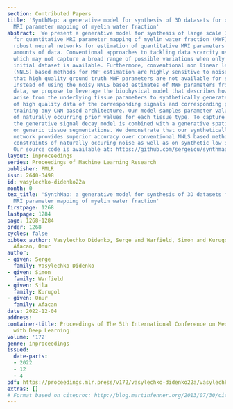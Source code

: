 ```yaml
---
section: Contributed Papers
title: 'SynthMap: a generative model for synthesis of 3D datasets for quantitative
  MRI parameter mapping of myelin water fraction'
abstract: 'We present a generative model for synthesis of large scale 3D datasets
  for quantitative MRI parameter mapping of myelin water fraction (MWF). Training
  robust neural networks for estimation of quantitative MRI parameters requires large
  amounts of data. Conventional approaches to tackling data scarcity use spatial augmentations,
  which may not capture a broad range of possible variations when only a very small
  initial dataset is available. Furthermore, conventional non linear least squares
  (NNLS) based methods for MWF estimation are highly sensitive to noise, which means
  that high quality ground truth MWF parameters are not available for supervised training.
  Instead of using the noisy NNLS based estimates of MWF parameters from limited real
  data, we propose to leverage the biophysical model that describes how the MRI signals
  arise from the underlying tissue parameters to synthetically generate a wide variety
  of high quality data of the corresponding signals and corresponding parameters for
  training any CNN based architecture. Our model samples parameter values from a range
  of naturally occurring prior values for each tissue type. To capture spatial variation,
  the generative signal decay model is combined with a generative spatial model conditioned
  on generic tissue segmentations. We demonstrate that our synthetically trained neural
  network provides superior accuracy over conventional NNLS based methods under the
  constraints of naturally occuring noise as well as on synthetic low SNR images.
  Our source code is available at: https://github.com/sergeicu/synthmap.'
layout: inproceedings
series: Proceedings of Machine Learning Research
publisher: PMLR
issn: 2640-3498
id: vasylechko-didenko22a
month: 0
tex_title: 'SynthMap: a generative model for synthesis of 3D datasets for quantitative
  MRI parameter mapping of myelin water fraction'
firstpage: 1268
lastpage: 1284
page: 1268-1284
order: 1268
cycles: false
bibtex_author: Vasylechko Didenko, Serge and Warfield, Simon and Kurugol, Sila and
  Afacan, Onur
author:
- given: Serge
  family: Vasylechko Didenko
- given: Simon
  family: Warfield
- given: Sila
  family: Kurugol
- given: Onur
  family: Afacan
date: 2022-12-04
address:
container-title: Proceedings of The 5th International Conference on Medical Imaging
  with Deep Learning
volume: '172'
genre: inproceedings
issued:
  date-parts:
  - 2022
  - 12
  - 4
pdf: https://proceedings.mlr.press/v172/vasylechko-didenko22a/vasylechko-didenko22a.pdf
extras: []
# Format based on citeproc: http://blog.martinfenner.org/2013/07/30/citeproc-yaml-for-bibliographies/
---
```


